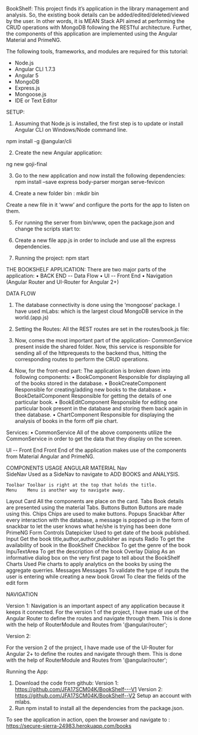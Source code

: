 BookShelf:
This project finds it’s application in the library management and analysis. So, the existing book details can be added/edited/deleted/viewed by the user. 
In other words, it is MEAN Stack API aimed at performing the CRUD operations with MongoDB following the RESTful architecture.
Further, the components of this application are implemented using the Angular Material and PrimeNG.

The following tools, frameworks, and modules are required for this tutorial:
- Node.js
- Angular CLI 1.7.3
- Angular 5
- MongoDB 
- Express.js
- Mongoose.js
- IDE or Text Editor

SETUP:

1.	Assuming that Node.js is installed, the first step is to update or install Angular CLI on Windows/Node command line.

npm install -g @angular/cli

2.	Create the new Angular application:

ng new goji-final

3.	Go to the new application and now install the following dependencies:
npm install –save express body-parser morgan serve-fevicon

4.	Create a new folder bin :
 mkdir bin

Create a new file in it ‘www’ and configure the ports for the app to listen on them.



 
5.	For running the server from bin/www, open the package.json and change the scripts start to:
  

6.	Create a new file app.js in order to include and use all the express dependencies.
 
7.	Running the project:
npm start

THE BOOKSHELF APPLICATION:
There are two major parts of the application:
•	BACK END -- Data Flow
•	UI -- Front End
•	Navigation (Angular Router and UI-Router for Angular 2+)

DATA FLOW

1.	The database connectivity is done using the ‘mongoose’ package. I have used mLabs:
which is the largest cloud MongoDB service in the world.(app.js)

 

2.	Setting the Routes:
All the REST  routes are set in the routes/book.js file:
 


3.	Now, comes the most important part of the application- CommonService present inside the shared folder. Now, this service is responsible for sending all of the httprequests to the backend thus, hitting the corresponding routes to perform the CRUD operations.

 

4.	Now, for the front-end part:
The application is broken down into following components:
•	BookComponent
Responsible for displaying all of the books stored in the database.
•	BookCreateComponent
Responsible for creating/adding new books to the database.
•	BookDetailComponent
Responsible for getting the details of one particular book.
•	BookEditComponent
Responsible for editing one particular book present in the database and storing them back again in thee database.
•	ChartComponent
Responsible for displaying the analysis of books in the form off pie chart.

Services:
•	CommonService
All of the above components utilize the CommonService in order to get the data that they display on the screen.


 




UI -- Front End
Front End of the application makes use of the components from Material Angular and PrimeNG.

COMPONENTS	USAGE
ANGULAR MATERIAL
Nav		
	SideNav	Used as a SideNav to navigate to ADD BOOKS and ANALYSIS.

	Toolbar	Toolbar is right at the top that holds the title.
	Menu	Menu is another way to navigate away.
Layout	Card	All the components are place on the card.
	Tabs	Book details are presented using the material Tabs.
Buttons	Button	Buttons are made using this.
	Chips	Chips are used to make buttons.
Popups	Snackbar	After every interaction with the database, a message is popped up in the form of snackbar to let the user knows what he/she is trying has been done
PrimeNG
Form Controls	Datepicker	Used to get date of the book published.
	Input	Get the book title,author,author,publisher as inputs
	Radio	To get the availability of book in the BookShelf
	Checkbox	To get the genre of the book
	InpuTextArea	To get the description of the book
Overlay	Dialog	As an informative dialog box on the very first page to tell about the BookShelf
Charts		Used Pie charts to apply analytics on the books by using the aggregate querries.
Messages	Messages	To validate the type of inputs the user is entering while creating a new book
	Growl	To clear the fields of the edit form

NAVIGATION

Version 1:
Navigation is an important aspect of any application because it keeps it connected. For the version 1 of the project, I have made use of the Angular Router to define the routes and navigate through them. This is done with the help of RouterModule and Routes from '@angular/router';


 


 


Version 2:

For the version 2 of the project, I have made use of the UI-Router for Angular 2+  to define the routes and navigate through them. This is done with the help of RouterModule and Routes from '@angular/router';











Running the App:
1.	Download the code from github:
Version 1: https://github.com/JFA17SCM04K/BookShelf---V1
Version 2: https://github.com/JFA17SCM04K/BookShelf--V2
Setup an account with mlabs.
2.	Run npm install to install all the dependencies from the package.json.

To see the application in action, open the browser and navigate to : https://secure-sierra-24983.herokuapp.com/books








